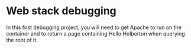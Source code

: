 # Web stack debugging

In this first debugging project, you will need to get Apache to run on the container and to return a page containing Hello Holberton when querying the root of it.

